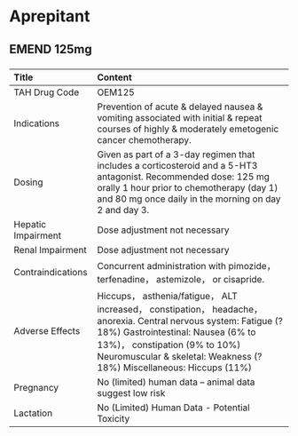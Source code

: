 # Aprepitant

## EMEND 125mg

##### 

| Title              | Content                                                                                                                                                                                                                                                        |
|:-------------------|:---------------------------------------------------------------------------------------------------------------------------------------------------------------------------------------------------------------------------------------------------------------|
| TAH Drug Code      | OEM125                                                                                                                                                                                                                                                         |
| Indications        | Prevention of acute & delayed nausea & vomiting associated with initial & repeat courses of highly & moderately emetogenic cancer chemotherapy.                                                                                                                |
| Dosing             | Given as part of a 3-day regimen that includes a corticosteroid and a 5-HT3 antagonist. Recommended dose: 125 mg orally 1 hour prior to chemotherapy (day 1) and 80 mg once daily in the morning on day 2 and day 3.                                           |
| Hepatic Impairment | Dose adjustment not necessary                                                                                                                                                                                                                                  |
| Renal Impairment   | Dose adjustment not necessary                                                                                                                                                                                                                                  |
| Contraindications  | Concurrent administration with pimozide， terfenadine， astemizole， or cisapride.                                                                                                                                                                             |
| Adverse Effects    | Hiccups， asthenia/fatigue， ALT increased， constipation， headache， anorexia. Central nervous system: Fatigue (?18%) Gastrointestinal: Nausea (6% to 13%)， constipation (9% to 10%) Neuromuscular & skeletal: Weakness (?18%) Miscellaneous: Hiccups (11%) |
| Pregnancy          | No (limited) human data – animal data suggest low risk                                                                                                                                                                                                         |
| Lactation          | No (Limited) Human Data - Potential Toxicity                                                                                                                                                                                                                   |

